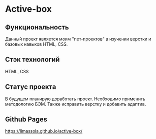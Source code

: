 # Active-box

## Функциональность 
Данный проект является моим "пет-проектов" в изучении верстки и базовых навыков HTML, CSS.

## Стэк технологий
HTML, CSS

## Статус проекта
В будущем планирую доработать проект. Необходимо применить методологию БЭМ. Также исправить верстку и добавить адаптив.

## Github Pages
https://limassola.github.io/active-box/

